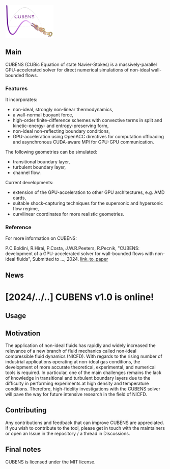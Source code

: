 <img src="CUBENS_logo_v2.png" width="30%" height="30%">

## Main
CUBENS (CUBic Equation of state Navier-Stokes) is a massively-parallel GPU-accelerated solver for direct numerical simulations of non-ideal wall-bounded flows. 
### Features
It incorporates:
 - non-ideal, strongly non-linear thermodynamics,
 - a wall-normal buoyant force,
 - high-order finite-difference schemes with convective terms in split and kinetic-energy- and entropy-preserving form,
 - non-ideal non-reflecting boundary conditions,
 - GPU-acceleration using OpenACC directives for computation offloading and asynchronous CUDA-aware MPI for GPU-GPU communication.

The following geometries can be simulated:
 - transitional boundary layer,
 - turbulent boundary layer,
 - channel flow.

Current developments:
 - extension of the GPU-acceleration to other GPU architectures, e.g. AMD cards,
 - suitable shock-capturing techniques for the supersonic and hypersonic flow regime,
 - curvilinear coordinates for more realistic geometries.

### Reference 
For more information on CUBENS:

P.C.Boldini, R.Hirai, P.Costa, J.W.R.Peeters, R.Pecnik, "CUBENS: development of a GPU-accelerated solver for wall-bounded flows with non-ideal fluids", Submitted to ..., 2024. [link_to_paper](http://example.com)


## News
# **[2024/../..]** CUBENS v1.0 is online!

## Usage



## Motivation
The application of non-ideal fluids has rapidly and widely increased the relevance of a new branch of fluid mechanics called non-ideal compressible fluid dynamics (NICFD). With regards to the rising number of industrial applications operating at non-ideal gas conditions, the development of more accurate theoretical, experimental, and numerical tools is required. In particular, one of the main challenges remains the lack of knowledge in transitional and turbulent boundary layers due to the difficulty in performing experiments at high density and temperature conditions. Therefore, high-fidelity investigations with the CUBENS solver will pave the way for future intensive research in the field of NICFD.




## Contributing

Any contributions and feedback that can improve CUBENS are appreciated. If you wish to contribute to the tool, please get in touch with the maintainers or open an Issue in the repository / a thread in Discussions.

## Final notes 

CUBENS is licensed under the MIT license.

